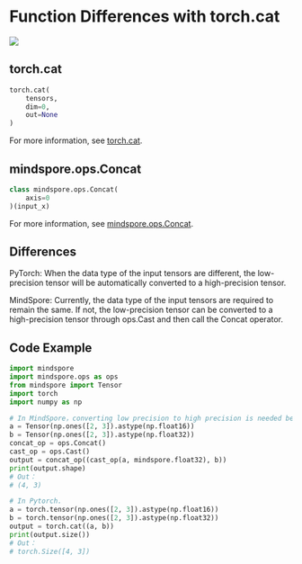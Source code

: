 # Function Differences with torch.cat

<a href="https://gitee.com/mindspore/docs/blob/master/docs/mindspore/migration_guide/source_en/api_mapping/pytorch_diff/Concat.md" target="_blank"><img src="https://gitee.com/mindspore/docs/raw/master/resource/_static/logo_source_en.png"></a>

## torch.cat

```python
torch.cat(
    tensors,
    dim=0,
    out=None
)
```

For more information, see [torch.cat](https://pytorch.org/docs/1.5.0/torch.html#torch.cat).

## mindspore.ops.Concat

```python
class mindspore.ops.Concat(
    axis=0
)(input_x)
```

For more information, see [mindspore.ops.Concat](https://mindspore.cn/docs/api/en/master/api_python/ops/mindspore.ops.Concat.html#mindspore.ops.Concat).

## Differences

PyTorch: When the data type of the input tensors are different, the low-precision tensor will be automatically converted to a high-precision tensor.

MindSpore: Currently, the data type of the input tensors are required to remain the same. If not, the low-precision tensor can be converted to a high-precision tensor through ops.Cast and then call the Concat operator.

## Code Example

```python
import mindspore
import mindspore.ops as ops
from mindspore import Tensor
import torch
import numpy as np

# In MindSpore，converting low precision to high precision is needed before concat.
a = Tensor(np.ones([2, 3]).astype(np.float16))
b = Tensor(np.ones([2, 3]).astype(np.float32))
concat_op = ops.Concat()
cast_op = ops.Cast()
output = concat_op((cast_op(a, mindspore.float32), b))
print(output.shape)
# Out：
# (4, 3)

# In Pytorch.
a = torch.tensor(np.ones([2, 3]).astype(np.float16))
b = torch.tensor(np.ones([2, 3]).astype(np.float32))
output = torch.cat((a, b))
print(output.size())
# Out：
# torch.Size([4, 3])
```